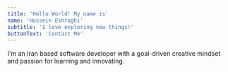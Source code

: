 ```yaml
---
title: 'Hello World! My name is'
name: 'Hossein Eshraghi'
subtitle: 'I love exploring new things!'
buttonText: 'Contact Me'
---
```


I'm an Iran based software developer with a goal-driven creative mindset and passion for learning and innovating.

<!-- Currently working as a Software Developer at [Amdocs](https://www.amdocs.com/) and as a Freelance Content Writer for [Pepper Content](https://www.peppercontent.io). -->

<!-- Outside work, I occasionally blog on [Medium](https://.medium.com/). Off-screen, I sketch my thoughts [here](https://pin.it/4W1Rxtj)! -->
